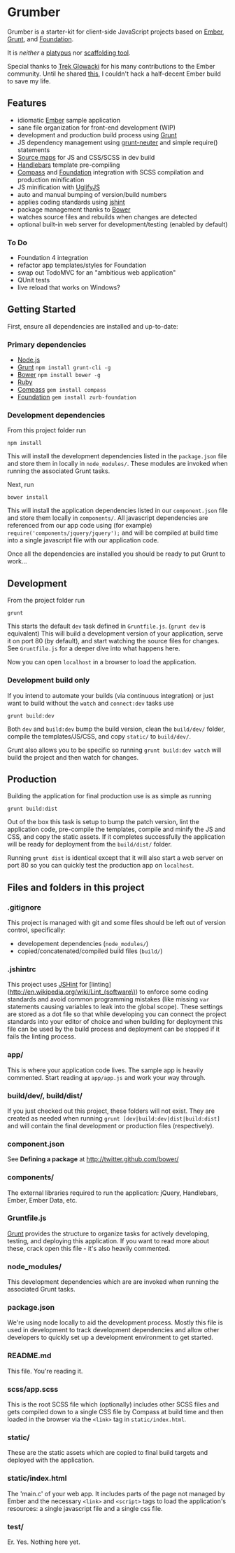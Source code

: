 # Grumber

Grumber is a starter-kit for client-side JavaScript projects based on
[Ember](http://emberjs.com/), [Grunt](http://gruntjs.org), and
[Foundation](http://foundation.zurb.com/).

It is *neither* a [platypus](http://grooveshark.com/s/Platt+Opus/3iic70?src=5)
nor [scaffolding tool](http://github.com/rpflorence/ember-tools).

Special thanks to [Trek Glowacki](http://github.com/trek) for his many
contributions to the Ember community. Until he shared [this](http://github.com/trek/ember-todos-with-build-tools-tests-and-other-modern-conveniences),
I couldn't hack a half-decent Ember build to save my life.

## Features

* idiomatic [Ember](http://emberjs.com/) sample application
* sane file organization for front-end development (WIP)
* development and production build process using [Grunt](http://gruntjs.com/)
* JS dependency management using [grunt-neuter](http://github.com/trek/grunt-neuter)
and simple require() statements
* [Source maps](http://net.tutsplus.com/tutorials/tools-and-tips/source-maps-101/)
for JS and CSS/SCSS in dev build
* [Handlebars](http://handlebarsjs.com/) template pre-compiling
* [Compass](http://compass-style.org/) and [Foundation](http://foundation.zurb.com/)
integration with SCSS compilation
and production minification
* JS minification with [UglifyJS](http://lisperator.net/uglifyjs/)
* auto and manual bumping of version/build numbers
* applies coding standards using [jshint](http://www.jshint.com/)
* package management thanks to [Bower](http://twitter.github.com/bower/)
* watches source files and rebuilds when changes are detected
* optional built-in web server for development/testing (enabled by default)

### To Do
* Foundation 4 integration
* refactor app templates/styles for Foundation
* swap out TodoMVC for an "ambitious web application"
* QUnit tests
* live reload that works on Windows?


## Getting Started

First, ensure all dependencies are installed and up-to-date:

### Primary dependencies

* [Node.js](http://nodejs.org/)
* [Grunt](http://gruntjs.org)
`npm install grunt-cli -g`
* [Bower](http://twitter.github.com/bower/)
`npm install bower -g`
* [Ruby](http://www.ruby-lang.org/en/downloads/)
* [Compass](http://compass-style.org/install/)
`gem install compass`
* [Foundation](http://foundation.zurb.com/docs/compass.php)
`gem install zurb-foundation`


### Development dependencies
From this project folder run
```shell
npm install
```

This will install the development dependencies listed in the `package.json` file
and store them in locally in `node_modules/`. These modules are invoked when
running the associated Grunt tasks.

Next, run

```shell
bower install
```

This will install the application dependencies listed in our `component.json`
file and store them locally in `components/`. All javascript dependencies are
referenced from our app code using (for example)
`require('components/jquery/jquery');` and will be compiled at build time
into a single javascript file with our application code.

Once all the dependencies are installed you should be ready to put Grunt to
work...


## Development

From the project folder run

```shell
grunt
```

This starts the default `dev` task defined in `Gruntfile.js`. (`grunt dev`
is equivalent) This will build a development version of your application, serve
it on port 80 (by default), and start watching the source files for changes. See
`Gruntfile.js` for a deeper dive into what happens here.

Now you can open `localhost` in a browser to load the application.

### Development build only

If you intend to automate your builds (via continuous integration) or just want
to build without the `watch` and `connect:dev` tasks use

```shell
grunt build:dev
```

Both `dev` and `build:dev` bump the build version, clean the `build/dev/`
folder, compile the templates/JS/CSS, and copy `static/` to `build/dev/`.

Grunt also allows you to be specific so running `grunt build:dev watch` will
build the project and then watch for changes.


## Production

Building the application for final production use is as simple as running

```shell
grunt build:dist
```

Out of the box this task is setup to bump the patch version, lint the
application code, pre-compile the templates, compile and minify the JS and CSS,
and copy the static assets. If it completes successfully the application will be
ready for deployment from the `build/dist/` folder.

Running `grunt dist` is identical except that it will also start a web server on
port 80 so you can quickly test the production app on `localhost`.


## Files and folders in this project

### .gitignore
This project is managed with git and some files should be left out of version
control, specifically:
 * developement dependencies (`node_modules/`)
 * copied/concatenated/compiled build files (`build/`)

### .jshintrc
This project uses [JSHint](http://www.jshint.com/) for
[linting](http://en.wikipedia.org/wiki/Lint_(software\)) to enforce some coding
standards and avoid common programming mistakes (like missing `var` statements
causing variables to leak into the global scope). These settings are stored as a
dot file so that while developing you can connect the project standards into
your editor of choice and when building for deployment this file can be used by
the build process and deployment can be stopped if it fails the linting process.

### app/
This is where your application code lives. The sample app is heavily commented.
Start reading at `app/app.js` and work your way through.

### build/dev/, build/dist/
If you just checked out this project, these folders will not exist. They are
created as needed when running `grunt [dev|build:dev|dist|build:dist]` and will
contain the final development or production files (respectively).

### component.json
See **Defining a package** at http://twitter.github.com/bower/

### components/
The external libraries required to run the application: jQuery, Handlebars,
Ember, Ember Data, etc.

### Gruntfile.js
[Grunt](http://gruntjs.com/) provides the structure to organize
tasks for actively developing, testing, and deploying this application. If you
want to read more about these, crack open this file - it's also heavily
commented.

### node_modules/
This development dependencies which are are invoked when running the associated
Grunt tasks.

### package.json
We're using node locally to aid the development process. Mostly
this file is used in development to track development dependencies and allow
other developers to quickly set up a development environment to get started.

### README.md
This file. You're reading it.

### scss/app.scss
This is the root SCSS file which (optionally) includes other SCSS files and
gets compiled down to a single CSS file by Compass at build time and then loaded
in the browser via the `<link>` tag in `static/index.html`.

### static/
These are the static assets which are copied to final build targets and
deployed with the application.

### static/index.html
The 'main.c' of your web app. It includes parts of the page not managed by Ember
and the necessary `<link>` and `<script>` tags to load the application's
resources: a single javascript file and a single css file.

### test/
Er. Yes. Nothing here yet.
